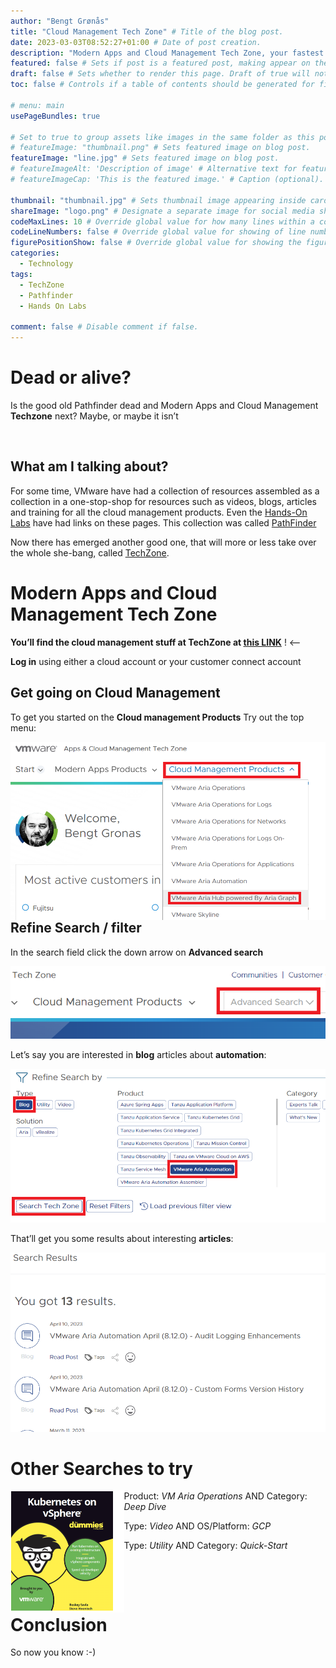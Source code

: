 ```yaml
---
author: "Bengt Grønås"
title: "Cloud Management Tech Zone" # Title of the blog post.
date: 2023-03-03T08:52:27+01:00 # Date of post creation.
description: "Modern Apps and Cloud Management Tech Zone, your fastest path to understanding, evaluating and deploying VMware Cloud Management and Tanzu products" # Description used for search engine.
featured: false # Sets if post is a featured post, making appear on the home page side bar.
draft: false # Sets whether to render this page. Draft of true will not be rendered.
toc: false # Controls if a table of contents should be generated for first-level links automatically.

# menu: main
usePageBundles: true 

# Set to true to group assets like images in the same folder as this post.
# featureImage: "thumbnail.png" # Sets featured image on blog post.
featureImage: "line.jpg" # Sets featured image on blog post.
# featureImageAlt: 'Description of image' # Alternative text for featured image.
# featureImageCap: 'This is the featured image.' # Caption (optional).

thumbnail: "thumbnail.jpg" # Sets thumbnail image appearing inside card on homepage.
shareImage: "logo.png" # Designate a separate image for social media sharing.
codeMaxLines: 10 # Override global value for how many lines within a code block before auto-collapsing.
codeLineNumbers: false # Override global value for showing of line numbers within code block.
figurePositionShow: false # Override global value for showing the figure label.
categories:
  - Technology
tags:
  - TechZone
  - Pathfinder
  - Hands On Labs

comment: false # Disable comment if false.
---
```


# Dead or alive?  

Is the good old Pathfinder dead and Modern Apps and Cloud Management **Techzone** next? Maybe, or maybe it isn’t



 

## What am I talking about?

For some time, VMware have had a collection of resources assembled as a collection in a one-stop-shop for resources such as videos, blogs, articles and training for all the cloud management products. Even the [Hands-On Labs](https://labs.hol.vmware.com/) have had links on these pages. This collection was called [PathFinder](https://pathfinder.vmware.com.)  

Now there has emerged another good one, that will more or less take over the whole she-bang, called [TechZone](https://apps-cloudmgmt.techzone.vmware.com/). 



# Modern Apps and Cloud Management Tech Zone

**You’ll find the cloud management stuff at TechZone at [this LINK](https://apps-cloudmgmt.techzone.vmware.com/)** !  <—– 

**Log in** using either a cloud account or your customer connect account



## Get going on Cloud Management

To get you started on the **Cloud management Products** Try out the top menu:



<img src="./images/index/image-20230419142140461.png" align="left" style="zoom:100%;" />

## Refine Search / filter



In the search field click the down arrow on **Advanced search**



![image-20230419142314494](./images/index/image-20230419142314494.png)



Let’s say you are interested in **blog** articles about **automation**:

<img src="./images/index/image-20230419142530223.png" alt="image-20230419142530223" style="zoom:80%;" />



That’ll get you some results about interesting **articles**:

![image-20230419142655420](./images/index/image-20230419142655420.png)



# Other Searches to try

<img src="./images/index/image-20230419145157305.png" align="left" style="zoom:50%;" />

Product: *VM Aria Operations* AND Category: *Deep Dive*

Type: *Video* AND OS/Platform: *GCP*

Type: *Utility* AND Category: *Quick-Start*

 

  

# Conclusion

So now you know :-) 
